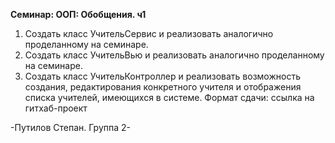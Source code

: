 **Семинар: ООП: Обобщения. ч1**

1. Создать класс УчительСервис и реализовать аналогично проделанному на семинаре.
2. Создать класс УчительВью и реализовать аналогично проделанному на семинаре.
3. Создать класс УчительКонтроллер и реализовать возможность создания, редактирования конкретного учителя и отображения списка учителей, имеющихся в системе. Формат сдачи: ссылка на гитхаб-проект

-Путилов Степан. Группа 2-

